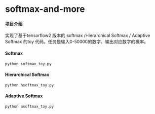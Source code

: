 # softmax-and-more
#### 项目介绍
实现了基于tensorflow2 版本的 softmax /Hierarchical Softmax / Adaptive Softmax 的toy 代码。任务是输入0-50000的数字，输出对应数字的概率。
	
#### Softmax
```
python softmax_toy.py
```

#### Hierarchical Softmax
```
python hsoftmax_toy.py
```

#### Adaptive Softmax
```
python asoftmax_toy.py
```
